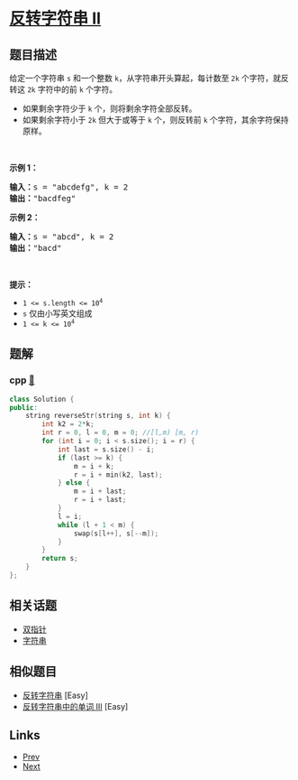 
# [反转字符串 II](https://leetcode-cn.com/problems/reverse-string-ii)

## 题目描述

<p>给定一个字符串 <code>s</code> 和一个整数 <code>k</code>，从字符串开头算起，每计数至 <code>2k</code> 个字符，就反转这 <code>2k</code> 字符中的前 <code>k</code> 个字符。</p>

<ul>
	<li>如果剩余字符少于 <code>k</code> 个，则将剩余字符全部反转。</li>
	<li>如果剩余字符小于 <code>2k</code> 但大于或等于 <code>k</code> 个，则反转前 <code>k</code> 个字符，其余字符保持原样。</li>
</ul>

<p>&nbsp;</p>

<p><strong>示例 1：</strong></p>

<pre>
<strong>输入：</strong>s = "abcdefg", k = 2
<strong>输出：</strong>"bacdfeg"
</pre>

<p><strong>示例 2：</strong></p>

<pre>
<strong>输入：</strong>s = "abcd", k = 2
<strong>输出：</strong>"bacd"
</pre>

<p>&nbsp;</p>

<p><strong>提示：</strong></p>

<ul>
	<li><code>1 &lt;= s.length &lt;= 10<sup>4</sup></code></li>
	<li><code>s</code> 仅由小写英文组成</li>
	<li><code>1 &lt;= k &lt;= 10<sup>4</sup></code></li>
</ul>


## 题解

### cpp [🔗](reverse-string-ii.cpp) 
```cpp
class Solution {
public:
    string reverseStr(string s, int k) {
        int k2 = 2*k;
        int r = 0, l = 0, m = 0; //[l,m) [m, r)
        for (int i = 0; i < s.size(); i = r) {
            int last = s.size() - i;
            if (last >= k) {
                m = i + k;
                r = i + min(k2, last);
            } else {
                m = i + last;
                r = i + last;
            }
            l = i;
            while (l + 1 < m) {
                swap(s[l++], s[--m]);
            }
        }
        return s;
    }
};
```


## 相关话题

- [双指针](../../tags/two-pointers.md) 
- [字符串](../../tags/string.md) 


## 相似题目

- [反转字符串](../reverse-string/README.md)  [Easy] 
- [反转字符串中的单词 III](../reverse-words-in-a-string-iii/README.md)  [Easy] 


## Links

- [Prev](../single-element-in-a-sorted-array/README.md) 
- [Next](../diameter-of-binary-tree/README.md) 

